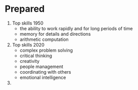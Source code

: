 # Prepared

1. Top skills 1950 
    - the ability to work rapidly and for long periods of time
    - memory for details and directions
    - arithmetic computation
2. Top skills 2020
    - complex problem solving
    - critical thinking
    - creativity
    - people management
    - coordinating with others
    - emotional intelligence
3.  
